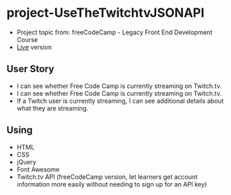 # project-UseTheTwitchtvJSONAPI
* Project topic from: freeCodeCamp - Legacy Front End Development Course
* [Live](https://pocoapocochen.github.io/project-UseTheTwitchtvJSONAPI/) version

## User Story
* I can see whether Free Code Camp is currently streaming on Twitch.tv.
* I can see whether Free Code Camp is currently streaming on Twitch.tv.
* If a Twitch user is currently streaming, I can see additional details about what they are streaming.

## Using
* HTML
* CSS
* jQuery
* Font Awesome
* Twitch.tv API (freeCodeCamp version, let learners get account information more easily without needing to sign up for an API key)
